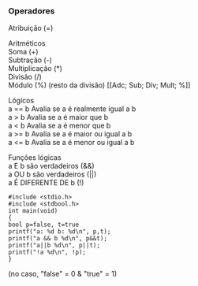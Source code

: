 ### Operadores
Atribuição (=)  
  
Aritméticos  
Soma (+)  
Subtração (-)  
Multiplicação (*)  
Divisão (/)  
Módulo (%)
(resto da divisão)
[[Adc; Sub; Div; Mult; %]]

Lógicos  
a == b Avalia se a é realmente igual a b  
a > b Avalia se a é maior que b  
a < b Avalia se a é menor que b  
a >= b Avalia se a é maior ou igual a b  
a <= b Avalia se a é menor ou igual a b  
  
Funções lógicas  
a E b são verdadeiros (&&)  
a OU b são verdadeiros (||)  
a É DIFERENTE DE b (!)

```gdscript
#include <stdio.h>  
#include <stdbool.h>  
int main(void)  
{  
bool p=false, t=true  
printf("a: %d b: %d\n", p,t);  
printf("a && b %d\n", p&&t);  
printf("a||b %d\n", p||t);  
printf("!a %d\n", !p);  
}
```
(no caso, "false" = 0 & "true" = 1)